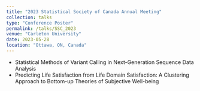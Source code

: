 ```yaml
---
title: "2023 Statistical Society of Canada Annual Meeting"
collection: talks
type: "Conference Poster"
permalink: /talks/SSC_2023
venue: "Carleton University"
date: 2023-05-28
location: "Ottawa, ON, Canada"
---
```


- Statistical Methods of Variant Calling in Next-Generation Sequence Data Analysis
- Predicting Life Satisfaction from Life Domain Satisfaction: A Clustering Approach to Bottom-up Theories of Subjective Well-being
